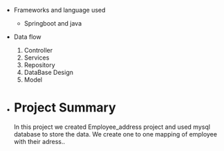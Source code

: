 * Frameworks and language used
  
    * Springboot and java
* Data flow
  1. Controller
  2. Services
  3. Repository
  4. DataBase Design
  5. Model
 

* # Project Summary
   In this project we created Employee_address project and used mysql database to store the data. We create one to one mapping of employee with their adress..
